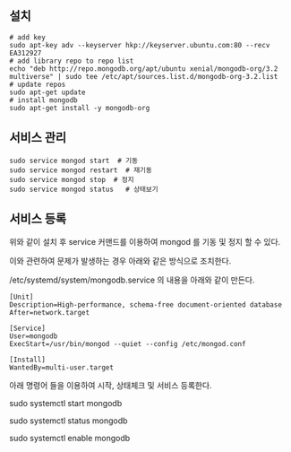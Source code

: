 ## 설치 ##

```
# add key
sudo apt-key adv --keyserver hkp://keyserver.ubuntu.com:80 --recv EA312927
# add library repo to repo list
echo "deb http://repo.mongodb.org/apt/ubuntu xenial/mongodb-org/3.2 multiverse" | sudo tee /etc/apt/sources.list.d/mongodb-org-3.2.list
# update repos
sudo apt-get update
# install mongodb
sudo apt-get install -y mongodb-org
```

## 서비스 관리 ##

```
sudo service mongod start  # 기동
sudo service mongod restart  # 재기동
sudo service mongod stop  # 정지
sudo service mongod status   # 상태보기
```

## 서비스 등록 ##

위와 같이 설치 후 service 커맨드를 이용하여 mongod 를 기동 및 정지 할 수 있다. 

이와 관련하여 문제가 발생하는 경우 아래와 같은 방식으로 조치한다. 

/etc/systemd/system/mongodb.service 의 내용을 아래와 같이 만든다. 

```
[Unit]
Description=High-performance, schema-free document-oriented database
After=network.target

[Service]
User=mongodb
ExecStart=/usr/bin/mongod --quiet --config /etc/mongod.conf

[Install]
WantedBy=multi-user.target

```

아래 명령어 들을 이용하여 시작, 상태체크 및 서비스 등록한다. 

sudo systemctl start mongodb

sudo systemctl status mongodb

sudo systemctl enable mongodb



